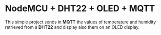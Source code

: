 # NodeMCU + DHT22 + OLED + MQTT

This simple project sends in **MQTT** the values of temperature and humidity retrieved from a **DHT22** and display also them on an OLED display.

